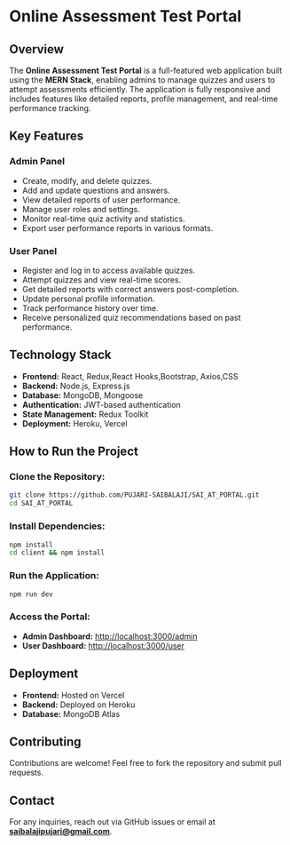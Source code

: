 # Online Assessment Test Portal

## Overview
The **Online Assessment Test Portal** is a full-featured web application built using the **MERN Stack**, enabling admins to manage quizzes and users to attempt assessments efficiently. The application is fully responsive and includes features like detailed reports, profile management, and real-time performance tracking.

## Key Features

### Admin Panel
- Create, modify, and delete quizzes.
- Add and update questions and answers.
- View detailed reports of user performance.
- Manage user roles and settings.
- Monitor real-time quiz activity and statistics.
- Export user performance reports in various formats.

### User Panel
- Register and log in to access available quizzes.
- Attempt quizzes and view real-time scores.
- Get detailed reports with correct answers post-completion.
- Update personal profile information.
- Track performance history over time.
- Receive personalized quiz recommendations based on past performance.

## Technology Stack
- **Frontend:** React, Redux,React Hooks,Bootstrap, Axios,CSS
- **Backend:** Node.js, Express.js
- **Database:** MongoDB, Mongoose
- **Authentication:** JWT-based authentication
- **State Management:** Redux Toolkit
- **Deployment:** Heroku, Vercel

## How to Run the Project

### Clone the Repository:
```sh
git clone https://github.com/PUJARI-SAIBALAJI/SAI_AT_PORTAL.git
cd SAI_AT_PORTAL
```

### Install Dependencies:
```sh
npm install
cd client && npm install
```

### Run the Application:
```sh
npm run dev
```

### Access the Portal:
- **Admin Dashboard:** [http://localhost:3000/admin](http://localhost:3000/admin)
- **User Dashboard:** [http://localhost:3000/user](http://localhost:3000/user)

## Deployment
- **Frontend:** Hosted on Vercel
- **Backend:** Deployed on Heroku
- **Database:** MongoDB Atlas

## Contributing
Contributions are welcome! Feel free to fork the repository and submit pull requests.

## Contact
For any inquiries, reach out via GitHub issues or email at **saibalajipujari@gmail.com**.
